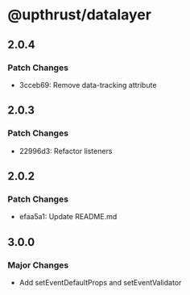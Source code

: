 # @upthrust/datalayer

## 2.0.4

### Patch Changes

- 3cceb69: Remove data-tracking attribute

## 2.0.3

### Patch Changes

- 22996d3: Refactor listeners

## 2.0.2

### Patch Changes

- efaa5a1: Update README.md

## 3.0.0

### Major Changes

- Add setEventDefaultProps and setEventValidator

